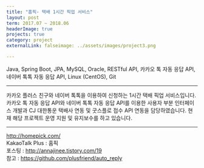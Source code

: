```yaml
---
title: "홈픽- 택배 1시간 픽업 서비스"
layout: post
term: 2017.07 ~ 2018.06
headerImage: true
projects: true
category: project
externalLink: falseimage: ../assets/images/project3.png

---
```


Java, Spring Boot, JPA, MySQL, Oracle, RESTful API, 카카오 톡 자동 응답 API, 네이버 톡톡 자동 응답 API, Linux (CentOS), Git

---

카카오 플러스 친구와 네이버 톡톡을 이용하여 신청하는 1시간 택배 픽업 서비스입니다.
카카오 톡 자동 응답 API와 네이버 톡톡 자동 응답 API를 이용한 사용자 부분 인터페이스 개발과 CJ 대한통운 택배사 연동 및 굿스플로 접수 API 연동을 담당하였습니다.
현재 해당 프로젝트 운영 지원 및 유지보수를 하고 있습니다.

---

http://homepick.com/ <br>
KakaoTalk Plus : 홈픽 <br>
포스팅 : http://annajinee.tistory.com/19 <br>
참고 : https://github.com/plusfriend/auto_reply